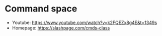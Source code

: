 # Command space
* Youtube: https://www.youtube.com/watch?v=k2FQEZx8g4E&t=1349s
* Homepage: https://slashpage.com/cmds-class

